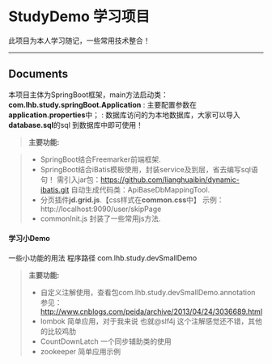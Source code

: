 StudyDemo 学习项目
===================

此项目为本人学习随记，一些常用技术整合！

----------

Documents
-------------

本项目主体为SpringBoot框架，main方法启动类：**com.lhb.study.springBoot.Application**
:  主要配置参数在**application.properties**中；
:  数据库访问的为本地数据库，大家可以导入**database.sql**的sql 到数据库中即可使用！


> **主要功能:**

> - SpringBoot结合Freemarker前端框架.
> - SpringBoot结合iBatis模板使用，封装service及到层，省去编写sql语句！
         需引入jar包：https://github.com/lianghuaibin/dynamic-ibatis.git
         自动生成代码类：ApiBaseDbMappingTool.
> - 分页插件**jd.grid.js**.【css样式在**common.css**中】
>    示例：http://localhost:9090/user/skipPage
> -  commonInit.js 封装了一些常用js方法.

#### <i class="icon-file"></i> 学习小Demo
一些小功能的用法  程序路径 com.lhb.study.devSmallDemo
> **主要功能:**
> 
> - 自定义注解使用，查看包com.lhb.study.devSmallDemo.annotation
>    参见：http://www.cnblogs.com/peida/archive/2013/04/24/3036689.html
> -  lombok 简单应用，对于我来说 也就@slf4j 这个注解感觉还不错，其他的比较鸡肋
> -  CountDownLatch 一个同步辅助类的使用
> -  zookeeper 简单应用示例